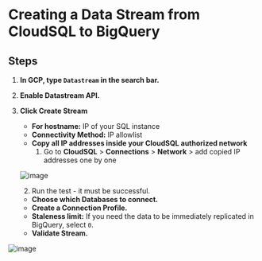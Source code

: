 # Creating a Data Stream from CloudSQL to BigQuery

## Steps

1. **In GCP, type `Datastream` in the search bar.**
2. **Enable Datastream API.**
3. **Click Create Stream**
   - **For hostname:** IP of your SQL instance
   - **Connectivity Method:** IP allowlist
   - **Copy all IP addresses inside your CloudSQL authorized network**
     1. Go to **CloudSQL** > **Connections** > **Network** > add copied IP addresses one by one
  
    ![image](https://github.com/user-attachments/assets/06e6eaca-96af-432d-8dc9-e58be9b65cbe)
        
     2. Run the test - it must be successful.
   - **Choose which Databases to connect.**
   - **Create a Connection Profile.**
   - **Staleness limit:** If you need the data to be immediately replicated in BigQuery, select `0`.
   - **Validate Stream.**

![image](https://github.com/user-attachments/assets/c1f15393-d58c-4630-9b7b-01940c6b2d84)

